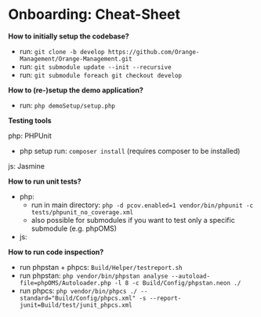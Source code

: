 # Onboarding: Cheat-Sheet

**How to initially setup the codebase?**

* run: `git clone -b develop https://github.com/Orange-Management/Orange-Management.git`
* run: `git submodule update --init --recursive`
* run: `git submodule foreach git checkout develop`

**How to (re-)setup the demo application?**

* run: `php demoSetup/setup.php`

**Testing tools**

php: PHPUnit

* php setup run: `composer install` (requires composer to be installed)

js: Jasmine

**How to run unit tests?**

* php: 
  * run in main directory: `php -d pcov.enabled=1 vendor/bin/phpunit -c tests/phpunit_no_coverage.xml `
  * also possible for submodules if you want to test only a specific submodule (e.g. phpOMS)
* js: 

**How to run code inspection?**

* run phpstan + phpcs: `Build/Helper/testreport.sh`
* run phpstan: `php vendor/bin/phpstan analyse --autoload-file=phpOMS/Autoloader.php -l 8 -c Build/Config/phpstan.neon ./`
* run phpcs: `php vendor/bin/phpcs ./ --standard="Build/Config/phpcs.xml" -s --report-junit=Build/test/junit_phpcs.xml`

